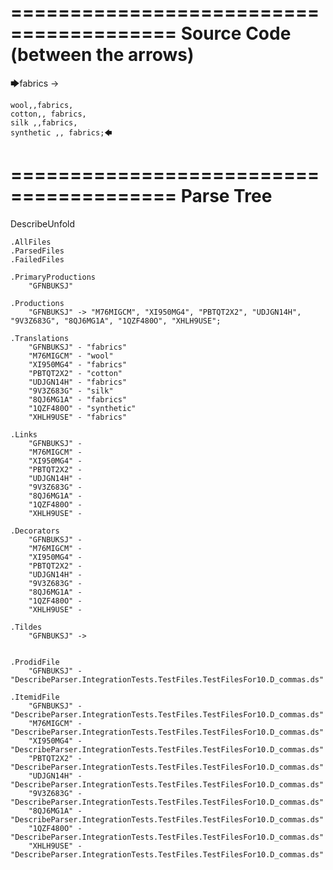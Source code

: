 ========================================
Source Code (between the arrows)
========================================

🡆fabrics ->

	wool,,fabrics,
	cotton,, fabrics,
	silk ,,fabrics,
	synthetic ,, fabrics;🡄

========================================
Parse Tree
========================================
DescribeUnfold

    .AllFiles
    .ParsedFiles
    .FailedFiles

    .PrimaryProductions
        "GFNBUKSJ" 

    .Productions
        "GFNBUKSJ" -> "M76MIGCM", "XI950MG4", "PBTQT2X2", "UDJGN14H", "9V3Z683G", "8QJ6MG1A", "1QZF480O", "XHLH9USE";

    .Translations
        "GFNBUKSJ" - "fabrics"
        "M76MIGCM" - "wool"
        "XI950MG4" - "fabrics"
        "PBTQT2X2" - "cotton"
        "UDJGN14H" - "fabrics"
        "9V3Z683G" - "silk"
        "8QJ6MG1A" - "fabrics"
        "1QZF480O" - "synthetic"
        "XHLH9USE" - "fabrics"

    .Links
        "GFNBUKSJ" - 
        "M76MIGCM" - 
        "XI950MG4" - 
        "PBTQT2X2" - 
        "UDJGN14H" - 
        "9V3Z683G" - 
        "8QJ6MG1A" - 
        "1QZF480O" - 
        "XHLH9USE" - 

    .Decorators
        "GFNBUKSJ" - 
        "M76MIGCM" - 
        "XI950MG4" - 
        "PBTQT2X2" - 
        "UDJGN14H" - 
        "9V3Z683G" - 
        "8QJ6MG1A" - 
        "1QZF480O" - 
        "XHLH9USE" - 

    .Tildes
        "GFNBUKSJ" -> 


    .ProdidFile
        "GFNBUKSJ" - "DescribeParser.IntegrationTests.TestFiles.TestFilesFor10.D_commas.ds"

    .ItemidFile
        "GFNBUKSJ" - "DescribeParser.IntegrationTests.TestFiles.TestFilesFor10.D_commas.ds"
        "M76MIGCM" - "DescribeParser.IntegrationTests.TestFiles.TestFilesFor10.D_commas.ds"
        "XI950MG4" - "DescribeParser.IntegrationTests.TestFiles.TestFilesFor10.D_commas.ds"
        "PBTQT2X2" - "DescribeParser.IntegrationTests.TestFiles.TestFilesFor10.D_commas.ds"
        "UDJGN14H" - "DescribeParser.IntegrationTests.TestFiles.TestFilesFor10.D_commas.ds"
        "9V3Z683G" - "DescribeParser.IntegrationTests.TestFiles.TestFilesFor10.D_commas.ds"
        "8QJ6MG1A" - "DescribeParser.IntegrationTests.TestFiles.TestFilesFor10.D_commas.ds"
        "1QZF480O" - "DescribeParser.IntegrationTests.TestFiles.TestFilesFor10.D_commas.ds"
        "XHLH9USE" - "DescribeParser.IntegrationTests.TestFiles.TestFilesFor10.D_commas.ds"

